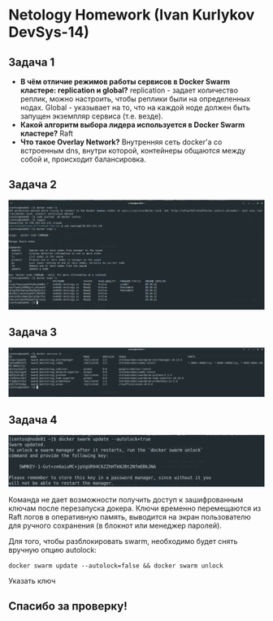
# Netology Homework (Ivan Kurlykov DevSys-14)

## Задача 1 

 -  **В чём отличие режимов работы сервисов в Docker Swarm кластере: replication и global?** replication - задает количество реплик, можно настроить, чтобы реплики были на определенных нодах. Global - указывает на то, что на каждой ноде должен быть запущен экземпляр сервиса (т.е. везде).
-   **Какой алгоритм выбора лидера используется в Docker Swarm кластере?** Raft
-   **Что такое Overlay Network?** Внутренняя сеть docker'а со встроенным dns, внутри которой, контейнеры общаются между собой и, происходит балансировка.

  


## Задача 2 

![enter image description here](https://raw.githubusercontent.com/rinspeed12/devsys-9git/main/Swarm/node-ls.png)

## Задача 3

![enter image description here](https://raw.githubusercontent.com/rinspeed12/devsys-9git/main/Swarm/docker-services.png)

## Задача 4 

![enter image description here](https://raw.githubusercontent.com/rinspeed12/devsys-9git/main/Swarm/autolock.png)

Команда не дает возможности получить доступ к зашифрованным ключам после перезапуска докера. Ключи временно перемещаются из Raft логов в оперативную память, выводится на экран пользователю для ручного сохранения (в блокнот или менеджер паролей).

Для того, чтобы разблокировать swarm, необходимо будет снять вручную опцию autolock:

```
docker swarm update --autolock=false && docker swarm unlock
```
Указать ключ

## Спасибо за проверку!
